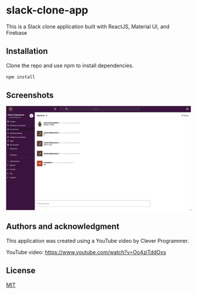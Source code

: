 # slack-clone-app

This is a Slack clone application built with ReactJS, Material UI, and Firebase

## Installation

Clone the repo and use npm to install dependencies.

```bash
npm install
```

## Screenshots

![Screenshot](./screenshots/ScreenShot.png)

## Authors and acknowledgment

This application was created using a YouTube video by Clever Programmer.

YouTube video: https://www.youtube.com/watch?v=Oo4ziTddOxs

## License

[MIT](https://choosealicense.com/licenses/mit/)
